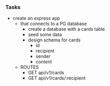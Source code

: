 ### Tasks
- create an express app
    - that connects to a PG database
        - create a database with a cards table
        - seed some data
        - design schema for cards
            - id
            - recipient
            - sender
            - content
    - ROUTES
        - GET api/v1/cards
        - GET api/v1/cards/:recipient